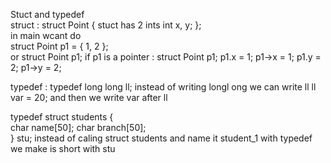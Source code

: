 Stuct and typedef                                                                                                                                 
struct :
struct Point {       stuct has 2 ints
int x, y;
};                       
in main wcant do    
struct Point p1 = { 1, 2 };   
or 
struct Point p1;                     if p1 is a pointer : struct Point p1;
p1.x = 1;                                                            p1->x = 1;
p1.y = 2;                                                              p1->y = 2;

typedef :
typedef long long ll;                        instead of writing longl ong we can write ll
ll var = 20;                                           and then we write var after ll

typedef struct students {    
char name[50];
char branch[50];                       
} stu;                           instead of caling struct students and name it student_1 with typedef we make is short with stu
